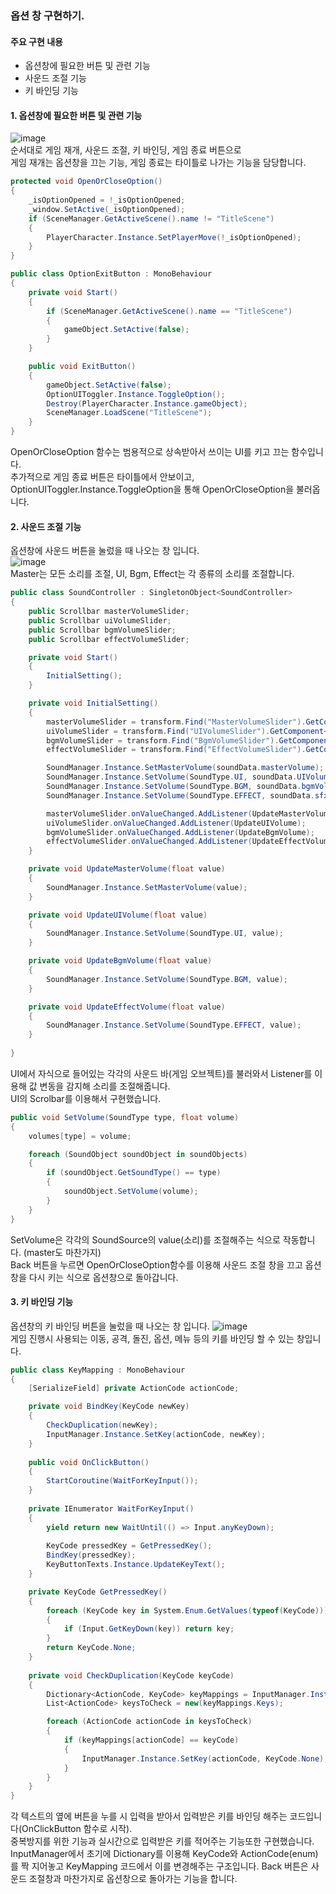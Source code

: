 ### 옵션 창 구현하기.    
#### 주요 구현 내용    
- 옵션창에 필요한 버튼 및 관련 기능
- 사운드 조절 기능
- 키 바인딩 기능

#### 1. 옵션창에 필요한 버튼 및 관련 기능 
![image](https://github.com/user-attachments/assets/a5b0258e-ff23-4e12-bd01-6c137872231a)    
순서대로 게임 재개, 사운드 조절, 키 바인딩, 게임 종료 버튼으로    
게임 재개는 옵션창을 끄는 기능, 게임 종료는 타이틀로 나가는 기능을 담당합니다.    
```csharp
protected void OpenOrCloseOption()
{
    _isOptionOpened = !_isOptionOpened;
    _window.SetActive(_isOptionOpened);
    if (SceneManager.GetActiveScene().name != "TitleScene")
    {
        PlayerCharacter.Instance.SetPlayerMove(!_isOptionOpened);
    }
}
```
```csharp
public class OptionExitButton : MonoBehaviour
{
    private void Start()
    {
        if (SceneManager.GetActiveScene().name == "TitleScene")
        {
            gameObject.SetActive(false);
        }
    }

    public void ExitButton()
    {
        gameObject.SetActive(false);
        OptionUIToggler.Instance.ToggleOption();
        Destroy(PlayerCharacter.Instance.gameObject);
        SceneManager.LoadScene("TitleScene");
    }
}
```
OpenOrCloseOption 함수는 범용적으로 상속받아서 쓰이는 UI를 키고 끄는 함수입니다.    
추가적으로 게임 종료 버튼은 타이틀에서 안보이고, OptionUIToggler.Instance.ToggleOption을 통해 OpenOrCloseOption을 불러옵니다.


#### 2. 사운드 조절 기능    
옵션창에 사운드 버튼을 눌렀을 때 나오는 창 입니다.    
![image](https://github.com/user-attachments/assets/1ac9106d-8b54-4a08-83cd-5ad387e5b063)    
Master는 모든 소리를 조절, UI, Bgm, Effect는 각 종류의 소리를 조절합니다.
```csharp
public class SoundController : SingletonObject<SoundController>
{
    public Scrollbar masterVolumeSlider;
    public Scrollbar uiVolumeSlider;
    public Scrollbar bgmVolumeSlider;
    public Scrollbar effectVolumeSlider;

    private void Start()
    {
        InitialSetting();
    }

    private void InitialSetting()
    {
        masterVolumeSlider = transform.Find("MasterVolumeSlider").GetComponent<Scrollbar>();
        uiVolumeSlider = transform.Find("UIVolumeSlider").GetComponent<Scrollbar>();
        bgmVolumeSlider = transform.Find("BgmVolumeSlider").GetComponent<Scrollbar>();
        effectVolumeSlider = transform.Find("EffectVolumeSlider").GetComponent<Scrollbar>();

        SoundManager.Instance.SetMasterVolume(soundData.masterVolume);
        SoundManager.Instance.SetVolume(SoundType.UI, soundData.UIVolume);
        SoundManager.Instance.SetVolume(SoundType.BGM, soundData.bgmVolume);
        SoundManager.Instance.SetVolume(SoundType.EFFECT, soundData.sfxVolume);

        masterVolumeSlider.onValueChanged.AddListener(UpdateMasterVolume);
        uiVolumeSlider.onValueChanged.AddListener(UpdateUIVolume);
        bgmVolumeSlider.onValueChanged.AddListener(UpdateBgmVolume);
        effectVolumeSlider.onValueChanged.AddListener(UpdateEffectVolume);
    }

    private void UpdateMasterVolume(float value)
    {
        SoundManager.Instance.SetMasterVolume(value);
    }

    private void UpdateUIVolume(float value)
    {
        SoundManager.Instance.SetVolume(SoundType.UI, value);
    }

    private void UpdateBgmVolume(float value)
    {
        SoundManager.Instance.SetVolume(SoundType.BGM, value);
    }

    private void UpdateEffectVolume(float value)
    {
        SoundManager.Instance.SetVolume(SoundType.EFFECT, value);
    }
    
}
```
UI에서 자식으로 들어있는 각각의 사운드 바(게임 오브젝트)를 불러와서 Listener를 이용해 값 변동을 감지해 소리를 조절해줍니다.    
UI의 Scrolbar를 이용해서 구현했습니다.
```csharp
public void SetVolume(SoundType type, float volume)
{
    volumes[type] = volume;

    foreach (SoundObject soundObject in soundObjects)
    {
        if (soundObject.GetSoundType() == type)
        {
            soundObject.SetVolume(volume);
        }
    }
}
```
SetVolume은 각각의 SoundSource의 value(소리)를 조절해주는 식으로 작동합니다. (master도 마찬가지)    
Back 버튼을 누르면 OpenOrCloseOption함수를 이용해 사운드 조절 창을 끄고 옵션창을 다시 키는 식으로 옵션창으로 돌아갑니다.    


#### 3. 키 바인딩 기능    
옵션창의 키 바인딩 버튼을 눌렀을 때 나오는 창 입니다.
![image](https://github.com/user-attachments/assets/1834432d-71fd-4adb-975e-9216de94f3ae)    
게임 진행시 사용되는 이동, 공격, 돌진, 옵션, 메뉴 등의 키를 바인딩 할 수 있는 창입니다.    
```csharp
public class KeyMapping : MonoBehaviour
{
    [SerializeField] private ActionCode actionCode;

    private void BindKey(KeyCode newKey)
    {
        CheckDuplication(newKey);
        InputManager.Instance.SetKey(actionCode, newKey);
    }
    
    public void OnClickButton()
    {
        StartCoroutine(WaitForKeyInput());
    }
    
    private IEnumerator WaitForKeyInput()
    {
        yield return new WaitUntil(() => Input.anyKeyDown);
        
        KeyCode pressedKey = GetPressedKey();
        BindKey(pressedKey);
        KeyButtonTexts.Instance.UpdateKeyText();
    }

    private KeyCode GetPressedKey()
    {
        foreach (KeyCode key in System.Enum.GetValues(typeof(KeyCode)))
        {
            if (Input.GetKeyDown(key)) return key;
        }
        return KeyCode.None;
    }
    
    private void CheckDuplication(KeyCode keyCode)
    {
        Dictionary<ActionCode, KeyCode> keyMappings = InputManager.Instance.GetKeyActions();
        List<ActionCode> keysToCheck = new(keyMappings.Keys);

        foreach (ActionCode actionCode in keysToCheck)
        {
            if (keyMappings[actionCode] == keyCode)
            {
                InputManager.Instance.SetKey(actionCode, KeyCode.None);
            }
        }
    }
}
```
각 텍스트의 옆에 버튼을 누를 시 입력을 받아서 입력받은 키를 바인딩 해주는 코드입니다(OnClickButton 함수로 시작).    
중복방지를 위한 기능과 실시간으로 입력받은 키를 적어주는 기능또한 구현했습니다.    
InputManager에서 초기에 Dictionary를 이용해 KeyCode와 ActionCode(enum)를 짝 지어놓고 KeyMapping 코드에서 이를 변경해주는 구조입니다.
Back 버튼은 사운드 조절창과 마찬가지로 옵션창으로 돌아가는 기능을 합니다.
